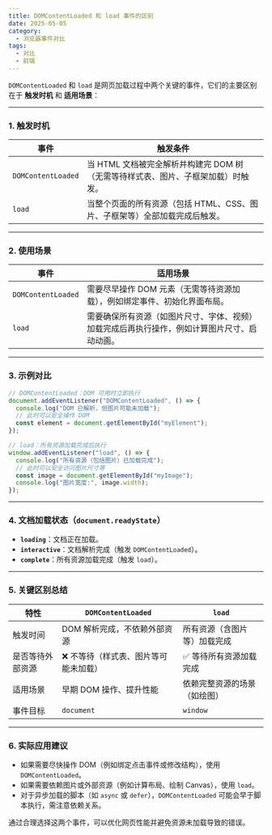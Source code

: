```yaml
---
title: DOMContentLoaded 和 load 事件的区别
date: 2025-05-05
category:
  - 浏览器事件对比
tags:
  - 对比
  - 前端
---
```


`DOMContentLoaded` 和 `load` 是网页加载过程中两个关键的事件，它们的主要区别在于 **触发时机** 和 **适用场景**：

---

### **1. 触发时机**

| 事件               | 触发条件                                                                          |
| ------------------ | --------------------------------------------------------------------------------- |
| `DOMContentLoaded` | 当 HTML 文档被完全解析并构建完 DOM 树（无需等待样式表、图片、子框架加载）时触发。 |
| `load`             | 当整个页面的所有资源（包括 HTML、CSS、图片、子框架等）全部加载完成后触发。        |

---

### **2. 使用场景**

| 事件               | 适用场景                                                                                     |
| ------------------ | -------------------------------------------------------------------------------------------- |
| `DOMContentLoaded` | 需要尽早操作 DOM 元素（无需等待资源加载），例如绑定事件、初始化界面布局。                    |
| `load`             | 需要确保所有资源（如图片尺寸、字体、视频）加载完成后再执行操作，例如计算图片尺寸、启动动画。 |

---

### **3. 示例对比**

```javascript
// DOMContentLoaded：DOM 可用时立即执行
document.addEventListener("DOMContentLoaded", () => {
  console.log("DOM 已解析，但图片可能未加载");
  // 此时可以安全操作 DOM
  const element = document.getElementById("myElement");
});

// load：所有资源加载完成后执行
window.addEventListener("load", () => {
  console.log("所有资源（包括图片）已加载完成");
  // 此时可以安全访问图片尺寸等
  const image = document.getElementById("myImage");
  console.log("图片宽度:", image.width);
});
```

---

### **4. 文档加载状态（`document.readyState`）**

- **`loading`**：文档正在加载。
- **`interactive`**：文档解析完成（触发 `DOMContentLoaded`）。
- **`complete`**：所有资源加载完成（触发 `load`）。

---

### **5. 关键区别总结**

| 特性             | `DOMContentLoaded`                    | `load`                       |
| ---------------- | ------------------------------------- | ---------------------------- |
| 触发时间         | DOM 解析完成，不依赖外部资源          | 所有资源（含图片等）加载完成 |
| 是否等待外部资源 | ❌ 不等待（样式表、图片等可能未加载） | ✅ 等待所有资源加载完成      |
| 适用场景         | 早期 DOM 操作、提升性能               | 依赖完整资源的场景（如绘图） |
| 事件目标         | `document`                            | `window`                     |

---

### **6. 实际应用建议**

- 如果需要尽快操作 DOM（例如绑定点击事件或修改结构），使用 `DOMContentLoaded`。
- 如果需要依赖图片或外部资源（例如计算布局、绘制 Canvas），使用 `load`。
- 对于异步加载的脚本（如 `async` 或 `defer`），`DOMContentLoaded` 可能会早于脚本执行，需注意依赖关系。

通过合理选择这两个事件，可以优化网页性能并避免资源未加载导致的错误。
